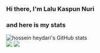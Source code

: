 ### Hi there, I'm Lalu Kaspun Nuri

### and here is my stats
 <p *{
  lign-items: center;
  } p>
<!-- <p align="center" p> -->
<!-- <img src="https://www.codewars.com/users/ppunns/badges/large"/><br /><br /> -->
  <img src="https://github-readme-stats.vercel.app/api?username=ppunns&show_icons=true&include_all_commits=true&theme=monokai" alt="hossein heydari's GitHub stats" /><br />
  <img src="https://github-readme-streak-stats.herokuapp.com/?user=ppunns&theme=monokai"/>
  <img src="https://github-readme-stats.vercel.app/api/top-langs/?username=ppunns&layout=compact&theme=monokai&langs_count=12"/><br />
</p>

<!--aneh-->
